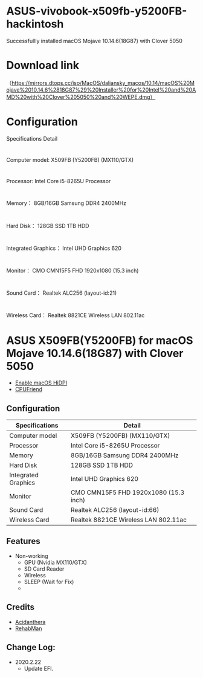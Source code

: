 # ASUS-vivobook-x509fb-y5200FB-hackintosh
  Successfullly installed macOS Mojave 10.14.6(18G87) with Clover 5050
# Download link
 （https://mirrors.dtops.cc/iso/MacOS/daliansky_macos/10.14/macOS%20Mojave%2010.14.6%2818G87%29%20Installer%20for%20Intel%20and%20AMD%20with%20Clover%205050%20and%20WEPE.dmg）
# Configuration
  Specifications	Detail
  #
  Computer model: X509FB (Y5200FB) (MX110/GTX)
  #
  Processor:  	Intel Core i5-8265U Processor
  #
  Memory： 8GB/16GB Samsung DDR4 2400MHz
  #
  Hard Disk：	128GB SSD 1TB HDD
  #
  Integrated Graphics：	Intel UHD Graphics 620
  #
  Monitor：	CMO CMN15F5 FHD 1920x1080 (15.3 inch)
  #
  Sound Card：	Realtek ALC256 (layout-id:21)
  #
  Wireless Card： Realtek 8821CE Wireless LAN 802.11ac


# ASUS X509FB(Y5200FB) for macOS Mojave 10.14.6(18G87) with Clover 5050

- [Enable macOS HiDPI](https://github.com/lgs3137/ASUS_Y5000U_X507UBR-macOS/tree/master/one-key-hidpi)
- [CPUFriend](https://github.com/daliansky/XiaoMi-Pro/tree/master/one-key-cpufriend)

## Configuration

| Specifications | Detail                                                  |
| ------------------- | -------------------------------------------|
| Computer model      | X509FB (Y5200FB) (MX110/GTX)                |
| Processor           | Intel Core i5-8265U Processor     |
| Memory              | 8GB/16GB Samsung DDR4 2400MHz              |
| Hard Disk           | 128GB SSD 1TB HDD    |
| Integrated Graphics | Intel UHD Graphics 620                     |
| Monitor             | CMO CMN15F5 FHD 1920x1080 (15.3 inch)        |
| Sound Card          | Realtek ALC256 (layout-id:66)              |
| Wireless Card       | Realtek 8821CE Wireless LAN 802.11ac                      |

## Features

* Non-working
   * GPU (Nvidia MX110/GTX)
   * SD Card Reader
   * Wireless
   * SLEEP (Wait for Fix)
   *

## Credits

- [Acidanthera](https://github.com/acidanthera)
- [RehabMan](https://github.com/RehabMan)

## Change Log:

- 2020.2.22
	- Update EFI.
